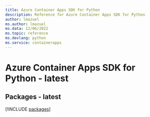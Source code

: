 ```yaml
---
title: Azure Container Apps SDK for Python
description: Reference for Azure Container Apps SDK for Python
author: lmazuel
ms.author: lmazuel
ms.data: 12/06/2022
ms.topic: reference
ms.devlang: python
ms.service: containerapps
---
```

# Azure Container Apps SDK for Python - latest
## Packages - latest
[!INCLUDE [packages](container-apps-index.md)]